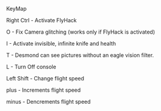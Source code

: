    KeyMap


Right Ctrl - Activate FlyHack

O - Fix Camera glitching  (works only if FlyHack is activated)

I - Activate invisible, infinite knife and health

T - Desmond can see pictures without an eagle vision filter.

L - Turn Off console

Left Shift -  Change flight speed

plus  - Increments flight speed

minus  - Dencrements flight speed

